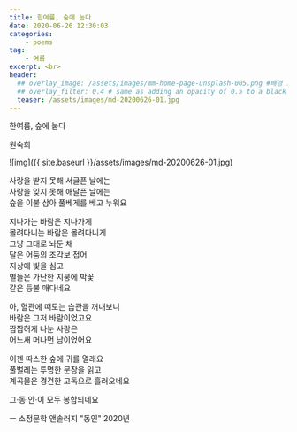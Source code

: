 ```yaml
---
title: 한여름, 숲에 눕다
date: 2020-06-26 12:30:03
categories: 
    - poems
tag: 
    - 여름
excerpt: <br>
header:
  ## overlay_image: /assets/images/mm-home-page-unsplash-005.png #배경 고정
  ## overlay_filter: 0.4 # same as adding an opacity of 0.5 to a black background
  teaser: /assets/images/md-20200626-01.jpg
---
```


한여름, 숲에 눕다

원숙희

![img]({{ site.baseurl }}/assets/images/md-20200626-01.jpg)

사랑을 받지 못해 서글픈 날에는  
사랑을 잊지 못해 애달픈 날에는  
숲을 이불 삼아 풀베게를 베고 누워요  

지나가는 바람은 지나가게  
몰려다니는 바람은 몰려다니게  
그냥 그대로 놔둔 채  
달은 어둠의 조각보 접어  
지상에 빛을 심고  
별들은 가난한 지붕에 박꽃  
같은 등불 매다네요  

아, 혈관에 떠도는 습관을 꺼내보니  
바람은 그저 바람이었고요  
짭짭허게 나눈 사랑은  
어느새 머나먼 남이었어요  

이젠 따스한 숲에 귀를 열래요  
풀벌레는 투명한 문장을 읽고  
계곡물은 경건한 고독으로 흘러오네요  

그·동·안·이 모두 봉합되네요



ㅡ 소정문학 앤솔러지 "동인" 2020년
